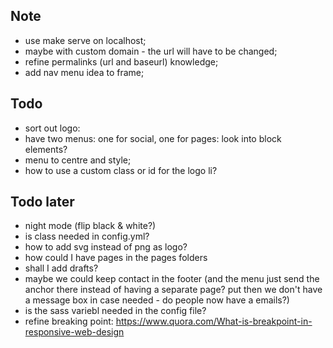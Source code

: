 ## Note
- use make serve on localhost;
- maybe with custom domain - the url will have to be changed;
- refine permalinks (url and baseurl) knowledge;
- add nav menu idea to frame;

## Todo
- sort out logo:
- have two menus: one for social, one for pages: look into block elements?
- menu to centre and style;
- how to use a custom class or id for the logo li?

## Todo later
- night mode (flip black & white?)
- is class needed in config.yml?
- how to add svg instead of png as logo?
- how could I have pages in the pages folders
- shall I add drafts?
- maybe we could keep contact in the footer (and the menu just send the anchor there instead of having a separate page? put then we don't have a message box in case needed - do people now have a emails?)
- is the sass variebl needed in the config file?
- refine breaking point: https://www.quora.com/What-is-breakpoint-in-responsive-web-design
